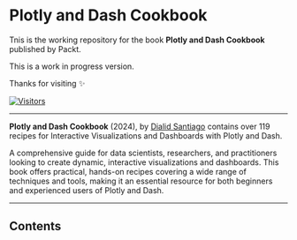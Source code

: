 # Plotly and Dash Cookbook

Tnis is the working repository for the book **Plotly and Dash Cookbook** published by Packt.

This is a work in progress version.  

Thanks for visiting ✨

[![Visitors](https://api.visitorbadge.io/api/visitors?path=&label=Visitors&labelColor=%23d9e3f0&countColor=%23555555&style=plastic&labelStyle=none)](https://visitorbadge.io/status?path=https%3A%2F%2Fquantgirluk.github.io%2FPlotly-Dash-Cookbook-Preview%2Fintro.html)

---

**Plotly and Dash Cookbook** (2024), by [Dialid Santiago](https://www.linkedin.com/in/dialidsantiago/) contains over 119 recipes for Interactive Visualizations and Dashboards with Plotly and Dash.

A comprehensive guide for data scientists, researchers, and practitioners looking to create dynamic, interactive visualizations and dashboards. This book offers practical, hands-on recipes covering a wide range of techniques and tools, making it an essential resource for both beginners and experienced users of Plotly and Dash.

---

## Contents

```{tableofcontents}
```
